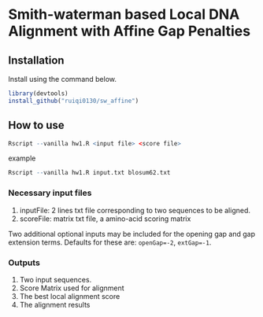 # Smith-waterman based Local DNA Alignment with Affine Gap Penalties

## Installation

Install using the command below.

```R
library(devtools)
install_github("ruiqi0130/sw_affine")
```

## How to use

```R
Rscript --vanilla hw1.R <input file> <score file>
```
example
```R
Rscript --vanilla hw1.R input.txt blosum62.txt
```

### Necessary input files

1. inputFile: 2 lines txt file corresponding to two sequences to be aligned.
2. scoreFile: matrix txt file, a amino-acid scoring matrix

Two additional optional inputs may be included for the opening gap and gap extension terms. Defaults for these are: `openGap=-2`, `extGap=-1`.

### Outputs

1. Two input sequences.
2. Score Matrix used for alignment
3. The best local alignment score
4. The alignment results
